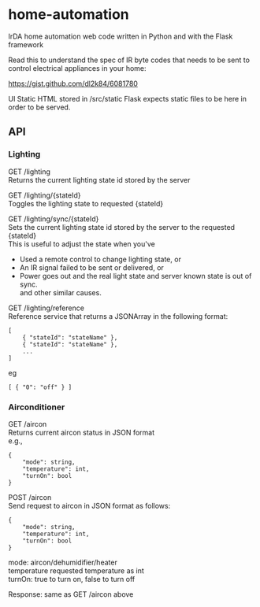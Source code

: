 # home-automation

IrDA home automation web code written in Python and with the Flask framework

Read this to understand the spec of IR byte codes that needs to be sent to control electrical appliances in your home:

https://gist.github.com/dl2k84/6081780

UI
Static HTML stored in /src/static
Flask expects static files to be here in order to be served.

## API

### Lighting

GET /lighting  
Returns the current lighting state id stored by the server

GET /lighting/{stateId}  
Toggles the lighting state to requested {stateId}

GET /lighting/sync/{stateId}  
Sets the current lighting state id stored by the server to the requested {stateId}  
This is useful to adjust the state when you've  
- Used a remote control to change lighting state, or  
- An IR signal failed to be sent or delivered, or  
- Power goes out and the real light state and server known state is out of sync.  
and other similar causes.

GET /lighting/reference  
Reference service that returns a JSONArray in the following format:  

    [  
        { "stateId": "stateName" },  
        { "stateId": "stateName" },  
        ...  
    ]

eg

    [ { "0": "off" } ]


### Airconditioner

GET /aircon  
Returns current aircon status in JSON format  
e.g.,

    {  
        "mode": string,  
        "temperature": int,  
        "turnOn": bool  
    }

POST /aircon  
Send request to aircon in JSON format as follows:

    {
        "mode": string,  
        "temperature": int,  
        "turnOn": bool  
    }

mode: aircon/dehumidifier/heater  
temperature requested temperature as int  
turnOn: true to turn on, false to turn off  

Response: same as GET /aircon above
